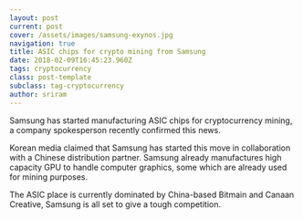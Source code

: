 ```yaml
---
layout: post
current: post
cover: /assets/images/samsung-exynos.jpg
navigation: true
title: ASIC chips for crypto mining from Samsung
date: 2018-02-09T16:45:23.960Z
tags: cryptocurrency
class: post-template
subclass: tag-cryptocurrency
author: sriram
---
```

Samsung has started manufacturing ASIC chips for cryptocurrency mining, a company spokesperson recently confirmed this news.



Korean media claimed that Samsung has started this move in collaboration with a Chinese distribution partner. Samsung already manufactures high capacity GPU to handle computer graphics, some which are already used for mining purposes.



The ASIC place is currently dominated by China-based  Bitmain and Canaan Creative, Samsung is all set to give a tough competition.
